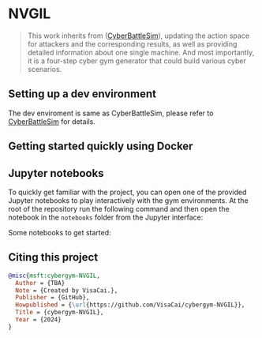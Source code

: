 ﻿# NVGIL

> This work inherits from ([CyberBattleSim](https://github.com/microsoft/CyberBattleSim)), updating the action space for attackers and the corresponding results, as well as providing detailed information about one single machine. And most importantly, it is a four-step cyber gym generator that could build various cyber scenarios. 

## Setting up a dev environment

The dev enviroment is same as CyberBattleSim, please refer to [CyberBattleSim](https://github.com/microsoft/CyberBattleSim) for details. 

## Getting started quickly using Docker


## Jupyter notebooks

To quickly get familiar with the project, you can open one of the provided Jupyter notebooks to play interactively with
the gym environments. At the root of the repository run the following command and then open the notebook in the `notebooks` folder
from the Jupyter interface:

Some notebooks to get started:


## Citing this project

```bibtex
@misc{msft:cybergym-NVGIL,
  Author = {TBA}
  Note = {Created by VisaCai.},
  Publisher = {GitHub},
  Howpublished = {\url{https://github.com/VisaCai/cybergym-NVGIL}},
  Title = {cybergym-NVGIL},
  Year = {2024}
}
```
